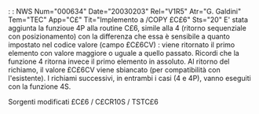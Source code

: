  :  : NWS Num="000634" Date="20030203" Rel="V1R5" Atr="G. Galdini" Tem="TEC" App="C£" Tit="Implemento a /COPY £C£6" Sts="20"
E' stata aggiunta la funzioue 4P alla routine C£6, simile alla 4 (ritorno sequenziale con posizionamento) con la differenza che essa è sensibile a quanto impostato nel codice valore (campo
£C£6CV) :  viene ritornato il primo elemento con valore maggiore o uguale a quello passato.
Ricordi che la funzione 4 ritorna invece il primo elemento in assoluto.
Al ritorno del richiamo, il valore £C£6CV viene sbiancato (per compatibilità con l'esistente).
I richiami successivi, in entrambi i casi (4 e 4P), vanno eseguiti con la funzione 4S.

Sorgenti modificati
£C£6 / C£CR10S / TSTC£6
